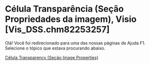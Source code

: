 
# Célula Transparência (Seção Propriedades da imagem), Visio [Vis_DSS.chm82253257]

Olá! Você foi redirecionado para uma das nossas páginas de Ajuda F1. Selecione o tópico que estava procurando abaixo.

[Célula Transparency (Seção Image Properties)](http://msdn.microsoft.com/library/5b265356-1602-4241-fbe1-4d5a55392a52%28Office.15%29.aspx)
